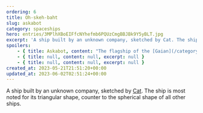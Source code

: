 ```yaml
---
ordering: 6
title: Oh-skeh-baht
slug: askabot
category: spaceships
hero: entries/3MPlhXBoEIFfcNYhefmb6PQUzCmgBBJBk9Y5yBLT.jpg
excerpt: 'A ship built by an unknown company, sketched by Cat. The ship is most noted for its triangular shape...'
spoilers:
    - { title: Askabot, content: "The flagship of the [Gaian](/category/organizations/visitors) [Integration](/category/organizations/integrators), and home base for its [Supreme Commander](/category/characters/ganmel). Unlike human ships, which are spherical, the Askabot is triangular. Its method of propulsion is unknown, nor how gravity is maintained on board. Its current whereabouts are unknown.\r\n\r\n**Pronunciation:**\r\n- oh’ skeh baht", excerpt: 'The flagship of the Gaian Integration, and home base for its Supreme Commander. Unlike human ships,...' }
    - { title: null, content: null, excerpt: null }
    - { title: null, content: null, excerpt: null }
created_at: 2023-05-21T21:51:20+00:00
updated_at: 2023-06-02T02:51:24+00:00
---
```

A ship built by an unknown company, sketched by [Cat](/categories/characters/cat). The ship is most noted for its triangular shape, counter to the spherical shape of all other ships.